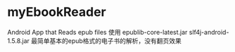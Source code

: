 # myEbookReader
Android App that Reads epub files
使用 epublib-core-latest.jar   slf4j-android-1.5.8.jar 最简单基本的epub格式的电子书的解析，没有翻页效果
